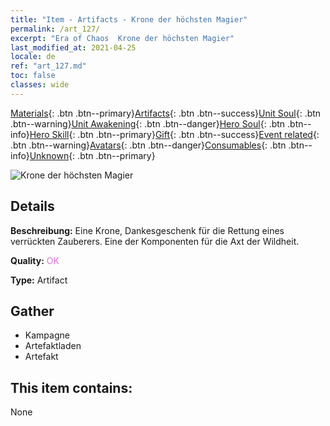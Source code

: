 ```yaml
---
title: "Item - Artifacts - Krone der höchsten Magier"
permalink: /art_127/
excerpt: "Era of Chaos  Krone der höchsten Magier"
last_modified_at: 2021-04-25
locale: de
ref: "art_127.md"
toc: false
classes: wide
---
```

 [Materials](/ItemsDE/){: .btn .btn--primary}[Artifacts](/ItemsDE/Artifacts/){: .btn .btn--success}[Unit Soul](/ItemsDE/UnitSoul/){: .btn .btn--warning}[Unit Awakening](/ItemsDE/UnitAwakening/){: .btn .btn--danger}[Hero Soul](/ItemsDE/HeroSoul/){: .btn .btn--info}[Hero Skill](/ItemsDE/HeroSkill/){: .btn .btn--primary}[Gift](/ItemsDE/Gift/){: .btn .btn--success}[Event related](/ItemsDE/Events/){: .btn .btn--warning}[Avatars](/ItemsDE/Avatars/){: .btn .btn--danger}[Consumables](/ItemsDE/Consumables/){: .btn .btn--info}[Unknown](/ItemsDE/Unknown/){: .btn .btn--primary}

 ![Krone der höchsten Magier](/images/t/artifact_40313.png)

## Details
 **Beschreibung:** Eine Krone, Dankesgeschenk für die Rettung eines verrückten Zauberers. Eine der Komponenten für die Axt der Wildheit.

 **Quality:** <span style="color: #DA70D6">OK</span>

 **Type:** Artifact

## Gather

*    Kampagne 
*    Artefaktladen 
*    Artefakt 

## This item contains:

  None

